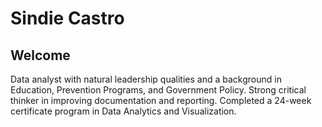# Sindie Castro

## Welcome

Data analyst with natural leadership qualities and a background in Education, Prevention Programs, and Government Policy. Strong critical thinker in improving documentation and reporting. Completed a 24-week certificate program in Data Analytics and Visualization. 
